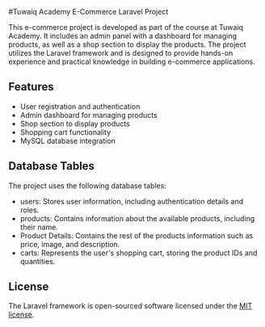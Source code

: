 #Tuwaiq Academy E-Commerce Laravel Project

This e-commerce project is developed as part of the course at Tuwaiq Academy. It includes an admin panel with a dashboard for managing products, as well as a shop section to display the products. The project utilizes the Laravel framework and is designed to provide hands-on experience and practical knowledge in building e-commerce applications.

## Features

- User registration and authentication
- Admin dashboard for managing products
- Shop section to display products
- Shopping cart functionality
- MySQL database integration

## Database Tables

The project uses the following database tables:

- users: Stores user information, including authentication details and roles.
- products: Contains information about the available products, including their name.
- ⁠Product Details: Contains the rest of the products information such as price, image, and description.
- carts: Represents the user's shopping cart, storing the product IDs and quantities.
## License

The Laravel framework is open-sourced software licensed under the [MIT license](https://opensource.org/licenses/MIT).
